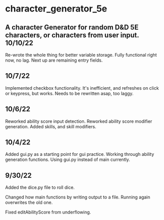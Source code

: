 # character_generator_5e
A character Generator for random D&D 5E characters, or characters from user input.
10/10/22
------
Re-wrote the whole thing for better variable storage. Fully functional right now, 
no lag. Next up are remaining entry fields.

10/7/22
------
Implemented checkbox functionality. It's inefficient, and refreshes on click or 
keypress, but works. Needs to be rewritten asap, too laggy.

10/6/22
------
Reworked ability score input detection.
Reworked ability score modifier generation.
Added skills, and skill modifiers.

10/4/22
------
Added gui.py as a starting point for gui practice.
Working through ability generation functions. 
Using gui.py instead of main currently.

9/30/22
------
Added the dice.py file to roll dice.

Changed how main functions by writing output to a file. Running again overwrites the old one. 

Fixed editAbilityScore from underflowing.